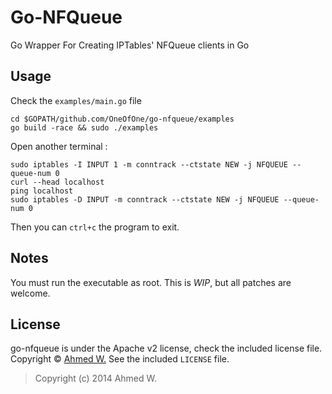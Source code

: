 Go-NFQueue
==========
Go Wrapper For Creating IPTables' NFQueue clients in Go

Usage
------
Check the `examples/main.go` file

	cd $GOPATH/github.com/OneOfOne/go-nfqueue/examples
	go build -race && sudo ./examples

Open another terminal :

	sudo iptables -I INPUT 1 -m conntrack --ctstate NEW -j NFQUEUE --queue-num 0
	curl --head localhost
	ping localhost
	sudo iptables -D INPUT -m conntrack --ctstate NEW -j NFQUEUE --queue-num 0

Then you can `ctrl+c` the program to exit.

Notes
-----

You must run the executable as root.
This is *WIP*, but all patches are welcome.

License
-------
go-nfqueue is under the Apache v2 license, check the included license file.
Copyright © [Ahmed W.](http://www.limitlessfx.com/)
See the included `LICENSE` file.

> Copyright (c) 2014 Ahmed W.